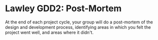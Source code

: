 # Lawley GDD2: Post-Mortem

At the end of each project cycle, your group will do a post-mortem of the design and development process, identifying areas in which you felt the project went well, and areas where it didn't. 